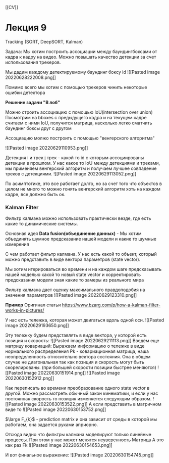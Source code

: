 [[CV]]




# Лекция 9
Tracking (SORT, DeepSORT, Kalman)

Задача: Мы хотим построить ассоциации между баундингбоксами от кадра к кадру на видео. 
Можно повышать качество детекции за счет использования трекеров.

Мы дадим каждому детектируемому баундинг боксу id 
![[Pasted image 20220628222008.png]]

Помимо всего мы хотим с помощью трекеров чинить некоторые ошибки  детектора



**Решение задачи "В лоб"**

Можно строить ассоциацию с помощью IoU(intersection over union)
Посмотрим на bboxes с предыдущего кадра и на текущем кадре считаем с ними IoU, получится матрица, насколько легко сматчить баундинг боксы друг с другом 

Ассоциацию молжо построить с помощью "венгерского алгоритма"

![[Pasted image 20220629110953.png]]

Детекция i и трек j
трек - какой то id с которым ассоциированы детекции в прошлом.
У нас какое то IoU между детекциями и треками, мы применяем венгерский алгоритм и получаем лучшее совпадение треков с детекциями.
![[Pasted image 20220629113052.png]]

По асимптотике, это все работает долго, но за счет того что объектов в целом не много то можно гонять венгерский алгоритм хоть на каждом кадре, все должно быть ок.


### Kalman Filter
Фильтр калмана можно использовать практически везде, где есть какие то динамические системы.

Основная идея 
**Data fusion(объединение данных)** - Мы хотим объединять шумное предсказание нашей модели и какие то шумные измерения

С чем работает фильтр калмана.
У нас есть какой то объект, который можно представить в виде вектора параметров (state vector).

Мы хотим итерироваться во времени и на каждом шаге предсказывать нашей моделью какой то новый state vector и корректировать предсказания модели зная какие то замеры из реального мира

Фильтр калмана дает оценку максимального правдоподобия на значения параметров
![[Pasted image 20220629123310.png]]


**Пример**
Оригинал статьи 
https://www.bzarg.com/p/how-a-kalman-filter-works-in-pictures/

У нас есть тележка, которая может двигаться вдоль одной оси.
![[Pasted image 20220629193650.png]]

Эту тележку будем представлять в виде вектора, у которой есть позиция и скорость:
![[Pasted image 20220629211113.png]]
Введём еще матрицу ковариаций:
Выражаем информацию о тележке в виде нормального распределения 
Pk - ковариационная матрица, наша неопределенность относительно вектора состояния.
Она в общем случае не диагональная так как позиция и скорость могут быть скорелированы.  (при большей скорости позиции быстрее меняются)
![[Pasted image 20220630151914.png]]
![[Pasted image 20220630152912.png]]

Как переписать во времени преобразование одного state vector в другой.
Можно рассмотреть обычный закон кинематики, и если у нас постоянная скорость то позиция изменяется следующим образом.
![[Pasted image 20220630153522.png]]
А если представить в матричном виде то 
![[Pasted image 20220630153752.png]]

$\large F_{k}$ - prediction matrix и она зависит от среды в которой мы работаем, она задается руками априорно.

Отсюда видно что фильтры калмана моделируют только линейные процессы.
При этом у нас может менятся неуверенность 
Матрица А это как раз Fk
![[Pasted image 20220630154653.png]]

И вот финальное выражение:
![[Pasted image 20220630154745.png]]

























